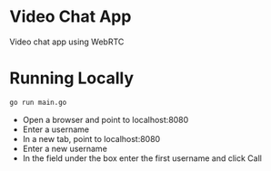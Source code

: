 # Video Chat App
Video chat app using WebRTC

# Running Locally
```bash
go run main.go
```

- Open a browser and point to localhost:8080
- Enter a username
- In a new tab, point to localhost:8080
- Enter a new username
- In the field under the box enter the first username and click Call
